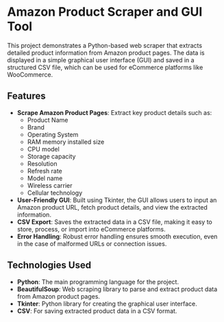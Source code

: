 # Amazon Product Scraper and GUI Tool

This project demonstrates a Python-based web scraper that extracts detailed product information from Amazon product pages. The data is displayed in a simple graphical user interface (GUI) and saved in a structured CSV file, which can be used for eCommerce platforms like WooCommerce.

## Features

- **Scrape Amazon Product Pages**: Extract key product details such as:
  - Product Name
  - Brand
  - Operating System
  - RAM memory installed size
  - CPU model
  - Storage capacity
  - Resolution
  - Refresh rate
  - Model name
  - Wireless carrier
  - Cellular technology
- **User-Friendly GUI**: Built using Tkinter, the GUI allows users to input an Amazon product URL, fetch product details, and view the extracted information.
- **CSV Export**: Saves the extracted data in a CSV file, making it easy to store, process, or import into eCommerce platforms.
- **Error Handling**: Robust error handling ensures smooth execution, even in the case of malformed URLs or connection issues.

## Technologies Used

- **Python**: The main programming language for the project.
- **BeautifulSoup**: Web scraping library to parse and extract product data from Amazon product pages.
- **Tkinter**: Python library for creating the graphical user interface.
- **CSV**: For saving extracted product data in a CSV format.